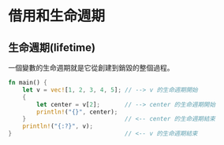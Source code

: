 # 借用和生命週期

## 生命週期\(lifetime\)

一個變數的生命週期就是它從創建到銷毀的整個過程。

```rust
fn main() {
    let v = vec![1, 2, 3, 4, 5]; // --> v 的生命週期開始
    {
        let center = v[2];       // --> center 的生命週期開始
        println!("{}", center);
    }                            // <-- center 的生命週期結束
    println!("{:?}", v);
}                                // <-- v 的生命週期結束

```

